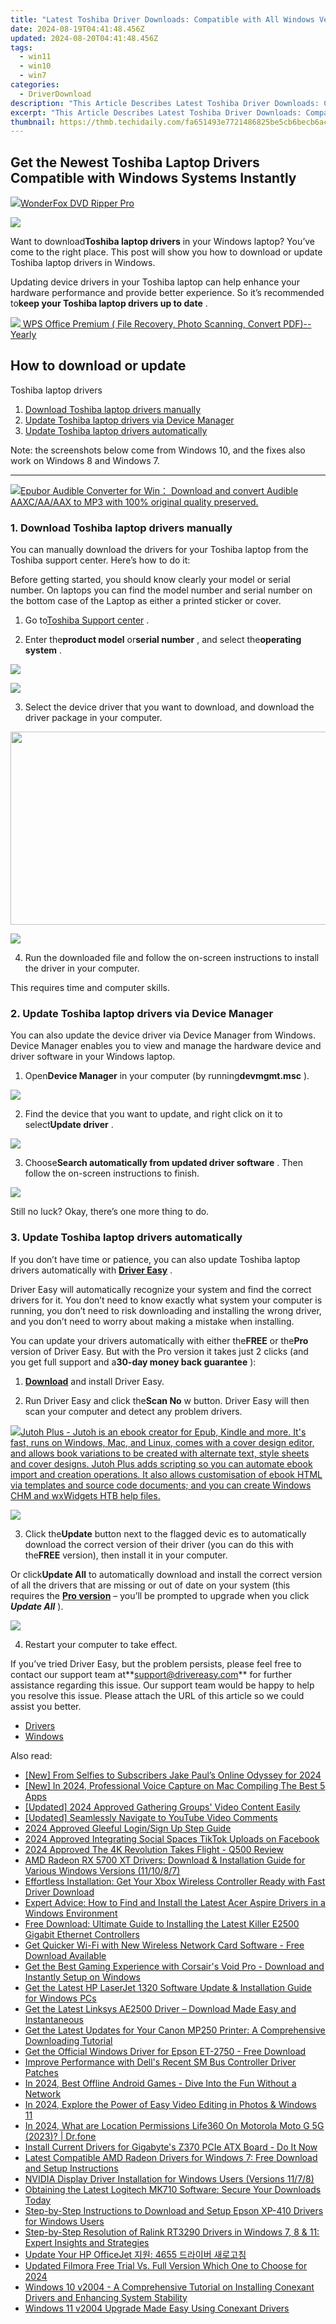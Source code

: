 ```yaml
---
title: "Latest Toshiba Driver Downloads: Compatible with All Windows Versions"
date: 2024-08-19T04:41:48.456Z
updated: 2024-08-20T04:41:48.456Z
tags:
  - win11
  - win10
  - win7
categories:
  - DriverDownload
description: "This Article Describes Latest Toshiba Driver Downloads: Compatible with All Windows Versions"
excerpt: "This Article Describes Latest Toshiba Driver Downloads: Compatible with All Windows Versions"
thumbnail: https://thmb.techidaily.com/fa651493e7721486825be5cb6becb6ac17b9f66023f1145d44d12b2eec67b831.jpg
---
```


## Get the Newest Toshiba Laptop Drivers Compatible with Windows Systems Instantly

<!-- affiliate ads begin -->
<a href="https://secure.2checkout.com/order/checkout.php?PRODS=3922934&QTY=1&AFFILIATE=108875&CART=1"><img src="https://secure.avangate.com/images/merchant/4b0a0290ad7df100b77e86839989a75e/products/ripperpro.png" border="0">WonderFox DVD Ripper Pro</a>
<!-- affiliate ads end -->
![](https://images.drivereasy.com/wp-content/uploads/2018/07/img_5b5030a8e149c.jpg)

 Want to download**Toshiba laptop drivers** in your Windows laptop? You’ve come to the right place. This post will show you how to download or update Toshiba laptop drivers in Windows.

 Updating device drivers in your Toshiba laptop can help enhance your hardware performance and provide better experience. So it’s recommended to**keep your Toshiba laptop drivers up to date** .

<!-- affiliate ads begin -->
<a href="https://secure.2checkout.com/order/checkout.php?PRODS=38729081&QTY=1&AFFILIATE=108875&CART=1"><img src="https://website-prod.cache.wpscdn.com/img/wps-spreadsheet-free-excel-editor-online-offline-1x.93e269d.png" border="0">
WPS Office Premium ( File Recovery, Photo Scanning, Convert PDF)--Yearly</a>
<!-- affiliate ads end -->
## How to download or update  

 Toshiba laptop drivers

1. [Download Toshiba laptop drivers manually](https://tools.techidaily.com/drivereasy/download/)
2. [Update Toshiba laptop drivers via Device Manager](https://tools.techidaily.com/drivereasy/download/)
3. [Update Toshiba laptop drivers automatically](https://tools.techidaily.com/drivereasy/download/)

 Note: the screenshots below come from Windows 10, and the fixes also work on Windows 8 and Windows 7.

---

<!-- affiliate ads begin -->
<a href="https://secure.2checkout.com/order/checkout.php?PRODS=4708689&QTY=1&AFFILIATE=108875&CART=1"><img src="https://www.epubor.com/images/uppic/audible-converter-interface.png" border="0">Epubor Audible Converter for Win： Download and convert Audible AAXC/AA/AAX to MP3 with 100% original quality preserved.</a>
<!-- affiliate ads end -->
### 1\. Download Toshiba laptop drivers manually

 You can manually download the drivers for your Toshiba laptop from the Toshiba support center. Here’s how to do it:

 Before getting started, you should know clearly your model or serial number. On laptops you can find the model number and serial number on the bottom case of the Laptop as either a printed sticker or cover.

 1) Go to[Toshiba Support center](https://support.toshiba.com/drivers) .

 2) Enter the**product model** or**serial number** , and select the**operating system** .

<!-- affiliate ads begin -->
<a href="https://estore.winxdvd.com/order/checkout.php?PRODS=12653853&QTY=1&AFFILIATE=108875&CART=1"><img src="https://secure.avangate.com/images/merchant/bcb41ccdc4363c6848a1d760f26c28a0/products/14_videoproc-converter-ai-box.png" border="0"></a>
<!-- affiliate ads end -->
![](https://images.drivereasy.com/wp-content/uploads/2018/07/img_5b50303483e99.jpg)

 3) Select the device driver that you want to download, and download the driver package in your computer.

<!-- affiliate ads begin -->
<a href="https://martinic.evyy.net/c/5597632/1422856/4482" target="_top" id="1422856"><img src="//a.impactradius-go.com/display-ad/4482-1422856" border="0" alt="" width="580" height="309"/></a>
<!-- affiliate ads end -->
![](https://images.drivereasy.com/wp-content/uploads/2018/07/img_5b5030462b5fa.jpg)

 4) Run the downloaded file and follow the on-screen instructions to install the driver in your computer.

This requires time and computer skills.

### 2\. Update Toshiba laptop drivers via Device Manager

 You can also update the device driver via Device Manager from Windows. Device Manager enables you to view and manage the hardware device and driver software in your Windows laptop.

 1) Open**Device Manager** in your computer (by running**devmgmt.msc** ).

![](https://images.drivereasy.com/wp-content/uploads/2018/07/img_5b50312502b51.jpg)

 2) Find the device that you want to update, and right click on it to select**Update driver** .

![](https://images.drivereasy.com/wp-content/uploads/2018/06/img_5b17a789b323b.png)

 3) Choose**Search automatically from updated driver software** . Then follow the on-screen instructions to finish.

![](https://images.drivereasy.com/wp-content/uploads/2018/07/img_5b42dc1c9e9af.png)

 Still no luck? Okay, there’s one more thing to do.

### 3\. Update Toshiba laptop drivers automatically

 If you don’t have time or patience, you can also update Toshiba laptop drivers automatically with **[Driver Easy](https://tools.techidaily.com/drivereasy/download/)**  .

 Driver Easy will automatically recognize your system and find the correct drivers for it. You don’t need to know exactly what system your computer is running, you don’t need to risk downloading and installing the wrong driver, and you don’t need to worry about making a mistake when installing.

 You can update your drivers automatically with either the**FREE** or the**Pro** version of Driver Easy. But with the Pro version it takes just 2 clicks (and you get full support and a**30-day money back guarantee** ):

 1) **[Download](https://tools.techidaily.com/drivereasy/download/)**  and install Driver Easy.

 2) Run Driver Easy and click the**Scan No** w button. Driver Easy will then scan your computer and detect any problem drivers.

<!-- affiliate ads begin -->
<a href="https://secure.2checkout.com/order/checkout.php?PRODS=4699091&QTY=1&AFFILIATE=108875&CART=1"><img src="https://secure.avangate.com/images/merchant/bccefcc1b1eee9eca3ae4f5c1a281482/products/1_jutoh-logo-1200x1600.jpg" border="0">Jutoh Plus -  Jutoh is an ebook creator for Epub, Kindle and more. It's fast, runs on Windows, Mac, and Linux, comes with a cover design editor, and allows book variations to be created with alternate text, style sheets and cover designs. Jutoh Plus adds scripting so you can automate ebook import and creation operations. It also allows customisation of ebook HTML via templates and source code documents; and you can create Windows CHM and wxWidgets HTB help files. </a>
<!-- affiliate ads end -->
![](https://images.drivereasy.com/wp-content/uploads/2018/07/img_5b5031aa03b57.jpg)

 3) Click the**Update** button next to the flagged devic  es to automatically download the correct version of their driver (you can do this with the**FREE** version), then install it in your computer.

 Or click**Update All** to automatically download and install the correct version of all the drivers that are missing or out of date on your system (this requires the **[Pro version](https://tools.techidaily.com/drivereasy/download/)**  – you’ll be prompted to upgrade when you click **_Update All_** ).

![](https://images.drivereasy.com/wp-content/uploads/2018/07/img_5b5031d68e4bb.jpg)

4) Restart your computer to take effect.

 If you’ve tried Driver Easy, but the problem persists, please feel free to contact our support team at**<support@drivereasy.com>** for further assistance regarding this issue. Our support team would be happy to help you resolve this issue. Please attach the URL of this article so we could assist you better.

* [Drivers](https://tools.techidaily.com/drivereasy/download/)
* [Windows](https://tools.techidaily.com/drivereasy/download/)

<ins class="adsbygoogle"
     style="display:block"
     data-ad-format="autorelaxed"
     data-ad-client="ca-pub-7571918770474297"
     data-ad-slot="1223367746"></ins>



<ins class="adsbygoogle"
     style="display:block"
     data-ad-client="ca-pub-7571918770474297"
     data-ad-slot="8358498916"
     data-ad-format="auto"
     data-full-width-responsive="true"></ins>

<span class="atpl-alsoreadstyle">Also read:</span>
<div><ul>
<li><a href="https://eaxpv-info.techidaily.com/new-from-selfies-to-subscribers-jake-pauls-online-odyssey-for-2024/"><u>[New] From Selfies to Subscribers  Jake Paul’s Online Odyssey for 2024</u></a></li>
<li><a href="https://on-screen-recording.techidaily.com/new-in-2024-professional-voice-capture-on-mac-compiling-the-best-5-apps/"><u>[New] In 2024, Professional Voice Capture on Mac  Compiling The Best 5 Apps</u></a></li>
<li><a href="https://digital-screen-recording.techidaily.com/updated-2024-approved-gathering-groups-video-content-easily/"><u>[Updated] 2024 Approved  Gathering Groups' Video Content Easily</u></a></li>
<li><a href="https://extra-support.techidaily.com/updated-seamlessly-navigate-to-youtube-video-comments/"><u>[Updated] Seamlessly Navigate to YouTube Video Comments</u></a></li>
<li><a href="https://some-techniques.techidaily.com/2024-approved-gleeful-loginsign-up-step-guide/"><u>2024 Approved  Gleeful Login/Sign Up Step Guide</u></a></li>
<li><a href="https://facebook-videos.techidaily.com/2024-approved-integrating-social-spaces-tiktok-uploads-on-facebook/"><u>2024 Approved  Integrating Social Spaces  TikTok Uploads on Facebook</u></a></li>
<li><a href="https://some-approaches.techidaily.com/2024-approved-the-4k-revolution-takes-flight-q500-review/"><u>2024 Approved  The 4K Revolution Takes Flight - Q500 Review</u></a></li>
<li><a href="https://hardware-updates.techidaily.com/amd-radeon-rx-5700-xt-drivers-download-and-installation-guide-for-various-windows-versions-111087/"><u>AMD Radeon RX 5700 XT Drivers: Download & Installation Guide for Various Windows Versions (11/10/8/7)</u></a></li>
<li><a href="https://hardware-updates.techidaily.com/effortless-installation-get-your-xbox-wireless-controller-ready-with-fast-driver-download/"><u>Effortless Installation: Get Your Xbox Wireless Controller Ready with Fast Driver Download</u></a></li>
<li><a href="https://hardware-updates.techidaily.com/expert-advice-how-to-find-and-install-the-latest-acer-aspire-drivers-in-a-windows-environment/"><u>Expert Advice: How to Find and Install the Latest Acer Aspire Drivers in a Windows Environment</u></a></li>
<li><a href="https://hardware-updates.techidaily.com/free-download-ultimate-guide-to-installing-the-latest-killer-e2500-gigabit-ethernet-controllers/"><u>Free Download: Ultimate Guide to Installing the Latest Killer E2500 Gigabit Ethernet Controllers</u></a></li>
<li><a href="https://hardware-updates.techidaily.com/1722963292049-get-quicker-wi-fi-with-new-wireless-network-card-software-free-download-available/"><u>Get Quicker Wi-Fi with New Wireless Network Card Software - Free Download Available</u></a></li>
<li><a href="https://hardware-updates.techidaily.com/get-the-best-gaming-experience-with-corsairs-void-pro-download-and-instantly-setup-on-windows/"><u>Get the Best Gaming Experience with Corsair's Void Pro - Download and Instantly Setup on Windows</u></a></li>
<li><a href="https://hardware-updates.techidaily.com/get-the-latest-hp-laserjet-1320-software-update-and-installation-guide-for-windows-pcs/"><u>Get the Latest HP LaserJet 1320 Software Update & Installation Guide for Windows PCs</u></a></li>
<li><a href="https://hardware-updates.techidaily.com/1722963001714-get-the-latest-linksys-ae2500-driver-download-made-easy-and-instantaneous/"><u>Get the Latest Linksys AE2500 Driver – Download Made Easy and Instantaneous</u></a></li>
<li><a href="https://hardware-updates.techidaily.com/get-the-latest-updates-for-your-canon-mp250-printer-a-comprehensive-downloading-tutorial/"><u>Get the Latest Updates for Your Canon MP250 Printer: A Comprehensive Downloading Tutorial</u></a></li>
<li><a href="https://hardware-updates.techidaily.com/get-the-official-windows-driver-for-epson-et-2750-free-download/"><u>Get the Official Windows Driver for Epson ET-2750 - Free Download</u></a></li>
<li><a href="https://hardware-updates.techidaily.com/improve-performance-with-dells-recent-sm-bus-controller-driver-patches/"><u>Improve Performance with Dell's Recent SM Bus Controller Driver Patches</u></a></li>
<li><a href="https://screen-mirroring-recording.techidaily.com/in-2024-best-offline-android-games-dive-into-the-fun-without-a-network/"><u>In 2024, Best Offline Android Games - Dive Into the Fun Without a Network</u></a></li>
<li><a href="https://some-techniques.techidaily.com/in-2024-explore-the-power-of-easy-video-editing-in-photos-and-windows-11/"><u>In 2024, Explore the Power of Easy Video Editing in Photos & Windows 11</u></a></li>
<li><a href="https://phone-solutions.techidaily.com/in-2024-what-are-location-permissions-life360-on-motorola-moto-g-5g-2023-drfone-by-drfone-virtual-android/"><u>In 2024, What are Location Permissions Life360 On Motorola Moto G 5G (2023)? | Dr.fone</u></a></li>
<li><a href="https://hardware-updates.techidaily.com/1722961491603-install-current-drivers-for-gigabytes-z370-pcie-atx-board-do-it-now/"><u>Install Current Drivers for Gigabyte's Z370 PCIe ATX Board - Do It Now</u></a></li>
<li><a href="https://hardware-updates.techidaily.com/latest-compatible-amd-radeon-drivers-for-windows-7-free-download-and-setup-instructions/"><u>Latest Compatible AMD Radeon Drivers for Windows 7: Free Download and Setup Instructions</u></a></li>
<li><a href="https://hardware-updates.techidaily.com/nvidia-display-driver-installation-for-windows-users-versions-1178/"><u>NVIDIA Display Driver Installation for Windows Users (Versions 11/7/8)</u></a></li>
<li><a href="https://hardware-updates.techidaily.com/obtaining-the-latest-logitech-mk710-software-secure-your-downloads-today/"><u>Obtaining the Latest Logitech MK710 Software: Secure Your Downloads Today</u></a></li>
<li><a href="https://hardware-updates.techidaily.com/step-by-step-instructions-to-download-and-setup-epson-xp-410-drivers-for-windows-users/"><u>Step-by-Step Instructions to Download and Setup Epson XP-410 Drivers for Windows Users</u></a></li>
<li><a href="https://hardware-updates.techidaily.com/step-by-step-resolution-of-ralink-rt3290-drivers-in-windows-7-8-and-11-expert-insights-and-strategies/"><u>Step-by-Step Resolution of Ralink RT3290 Drivers in Windows 7, 8 & 11: Expert Insights and Strategies</u></a></li>
<li><a href="https://hardware-updates.techidaily.com/update-your-hp-officejet-4655/"><u>Update Your HP OfficeJet 지원: 4655 드라이버 새로고침</u></a></li>
<li><a href="https://smart-video-creator.techidaily.com/updated-filmora-free-trial-vs-full-version-which-one-to-choose-for-2024/"><u>Updated Filmora Free Trial Vs. Full Version Which One to Choose for 2024</u></a></li>
<li><a href="https://hardware-updates.techidaily.com/windows-10-v2004-a-comprehensive-tutorial-on-installing-conexant-drivers-and-enhancing-system-stability/"><u>Windows 10 v2004 - A Comprehensive Tutorial on Installing Conexant Drivers and Enhancing System Stability</u></a></li>
<li><a href="https://hardware-updates.techidaily.com/windows-11-v2004-upgrade-made-easy-using-conexant-drivers/"><u>Windows 11 v2004 Upgrade Made Easy Using Conexant Drivers</u></a></li>
</ul></div>
